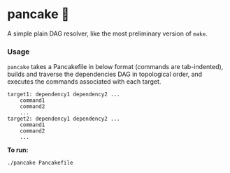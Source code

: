 # pancake 🥞
A simple plain DAG resolver, like the most preliminary version of `make`.

### Usage
`pancake` takes a Pancakefile in below format (commands are tab-indented), builds and traverse the dependencies DAG in topological order, and executes the commands associated with each target. 
```
target1: dependency1 dependency2 ...
    command1
    command2
    ...
target2: dependency1 dependency2 ...
    command1
    command2
    ...
```

**To run:**
```
./pancake Pancakefile
```
